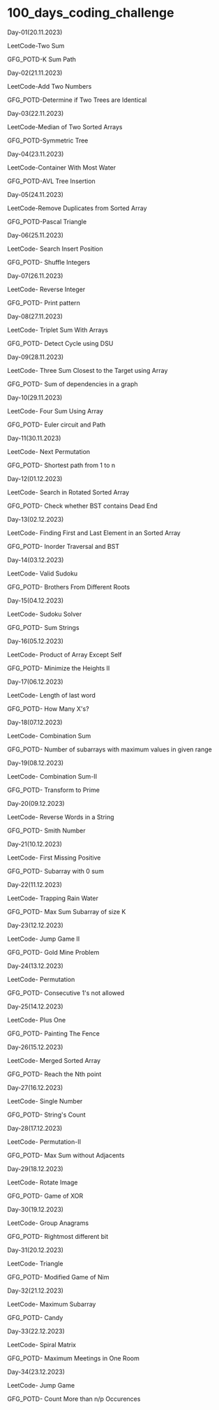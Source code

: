# 100_days_coding_challenge
Day-01(20.11.2023)  

LeetCode-Two Sum

GFG_POTD-K Sum Path

Day-02(21.11.2023)

LeetCode-Add Two Numbers

GFG_POTD-Determine if Two Trees are Identical


Day-03(22.11.2023)

LeetCode-Median of Two Sorted Arrays

GFG_POTD-Symmetric Tree


Day-04(23.11.2023)

LeetCode-Container With Most Water

GFG_POTD-AVL Tree Insertion


Day-05(24.11.2023)

LeetCode-Remove Duplicates from Sorted Array

GFG_POTD-Pascal Triangle


Day-06(25.11.2023)

LeetCode- Search Insert Position

GFG_POTD- Shuffle Integers


Day-07(26.11.2023)

LeetCode- Reverse Integer

GFG_POTD- Print pattern


Day-08(27.11.2023)

LeetCode- Triplet Sum With Arrays

GFG_POTD- Detect Cycle using DSU


Day-09(28.11.2023)

LeetCode- Three Sum Closest to the Target using Array

GFG_POTD- Sum of dependencies in a graph


Day-10(29.11.2023)

LeetCode- Four Sum Using Array

GFG_POTD- Euler circuit and Path


Day-11(30.11.2023)

LeetCode- Next Permutation

GFG_POTD- Shortest path from 1 to n


Day-12(01.12.2023)

LeetCode- Search in Rotated Sorted Array

GFG_POTD- Check whether BST contains Dead End


Day-13(02.12.2023)

LeetCode- Finding First and Last Element in an Sorted Array

GFG_POTD- Inorder Traversal and BST


Day-14(03.12.2023)

LeetCode- Valid Sudoku

GFG_POTD- Brothers From Different Roots


Day-15(04.12.2023)

LeetCode- Sudoku Solver

GFG_POTD- Sum Strings


Day-16(05.12.2023)

LeetCode- Product of Array Except Self

GFG_POTD- Minimize the Heights II

Day-17(06.12.2023)

LeetCode- Length of last word

GFG_POTD- How Many X's?


Day-18(07.12.2023)

LeetCode- Combination Sum

GFG_POTD- Number of subarrays with maximum values in given range


Day-19(08.12.2023)

LeetCode- Combination Sum-II

GFG_POTD- Transform to Prime


Day-20(09.12.2023)

LeetCode- Reverse Words in a String

GFG_POTD- Smith Number


Day-21(10.12.2023)

LeetCode- First Missing Positive

GFG_POTD- Subarray with 0 sum


Day-22(11.12.2023)

LeetCode- Trapping Rain Water

GFG_POTD- Max Sum Subarray of size K


Day-23(12.12.2023)

LeetCode- Jump Game II

GFG_POTD- Gold Mine Problem


Day-24(13.12.2023)

LeetCode- Permutation

GFG_POTD- Consecutive 1's not allowed


Day-25(14.12.2023)

LeetCode- Plus One

GFG_POTD- Painting The Fence


Day-26(15.12.2023)

LeetCode- Merged Sorted Array

GFG_POTD- Reach the Nth point


Day-27(16.12.2023)

LeetCode- Single Number

GFG_POTD- String's Count


Day-28(17.12.2023)

LeetCode- Permutation-II

GFG_POTD- Max Sum without Adjacents


Day-29(18.12.2023)

LeetCode- Rotate Image

GFG_POTD- Game of XOR


Day-30(19.12.2023)

LeetCode- Group Anagrams

GFG_POTD- Rightmost different bit


Day-31(20.12.2023)

LeetCode- Triangle

GFG_POTD- Modified Game of Nim


Day-32(21.12.2023)

LeetCode- Maximum Subarray

GFG_POTD- Candy


Day-33(22.12.2023)

LeetCode- Spiral Matrix

GFG_POTD- Maximum Meetings in One Room


Day-34(23.12.2023)

LeetCode- Jump Game

GFG_POTD- Count More than n/p Occurences
